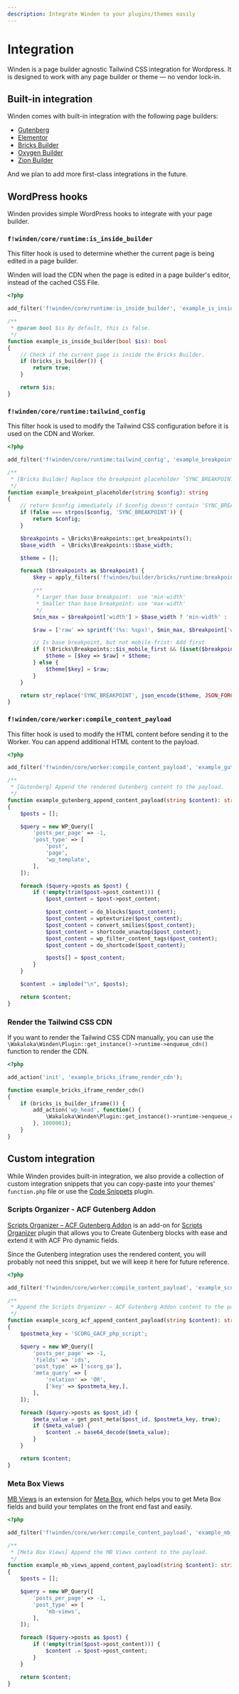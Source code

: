 ```yaml
---
description: Integrate Winden to your plugins/themes easily
---
```


# Integration

Winden is a page builder agnostic Tailwind CSS integration for Wordpress. It is designed to work with any page builder or theme — no vendor lock-in.

## Built-in integration

Winden comes with built-in integration with the following page builders:

- [Gutenberg](https://wordpress.org/gutenberg)
- [Elementor](https://elementor.com)
- [Bricks Builder](https://bricksbuilder.io)
- [Oxygen Builder](https://oxygenbuilder.com)
- [Zion Builder](https://zionbuilder.io)

And we plan to add more first-class integrations in the future.

## WordPress hooks

Winden provides simple WordPress hooks to integrate with your page builder.

### `f!winden/core/runtime:is_inside_builder`

This filter hook is used to determine whether the current page is being edited in a page builder.

Winden will load the CDN when the page is edited in a page builder's editor, instead of the cached CSS File.

```php
<?php

add_filter('f!winden/core/runtime:is_inside_builder', 'example_is_inside_builder', 10);

/**
 * @param bool $is By default, this is false.
 */
function example_is_inside_builder(bool $is): bool
{
    // Check if the current page is inside the Bricks Builder.
    if (bricks_is_builder()) {
        return true;
    }

    return $is;
}
```

### `f!winden/core/runtime:tailwind_config`

This filter hook is used to modify the Tailwind CSS configuration before it is used on the CDN and Worker. 

```php
<?php

add_filter('f!winden/core/runtime:tailwind_config', 'example_breakpoint_placeholder', 10);

/**
 * [Bricks Builder] Replace the breakpoint placeholder `SYNC_BREAKPOINT` with the actual value.
 */
function example_breakpoint_placeholder(string $config): string
{
    // return $config immediately if $config doesn't contain 'SYNC_BREAKPOINT' placeholder
    if (false === strpos($config, 'SYNC_BREAKPOINT')) {
        return $config;
    }

    $breakpoints = \Bricks\Breakpoints::get_breakpoints();
    $base_width  = \Bricks\Breakpoints::$base_width;

    $theme = [];

    foreach ($breakpoints as $breakpoint) {
        $key = apply_filters('f!winden/builder/bricks/runtime:breakpoint_key', $breakpoint['key']);

        /**
         * Larger than base breakpoint:  use 'min-width'
         * Smaller than base breakpoint: use 'max-width'
         */
        $min_max = $breakpoint['width'] > $base_width ? 'min-width' : 'max-width';

        $raw = ['raw' => sprintf('(%s: %spx)', $min_max, $breakpoint['width'])];

        // Is base breakpoint, but not mobile-frist: Add first
        if (!\Bricks\Breakpoints::$is_mobile_first && (isset($breakpoint['base']) || $breakpoint['width'] > $base_width)) {
            $theme = [$key => $raw] + $theme;
        } else {
            $theme[$key] = $raw;
        }
    }

    return str_replace('SYNC_BREAKPOINT', json_encode($theme, JSON_FORCE_OBJECT), $config);
}
```

### `f!winden/core/worker:compile_content_payload`

This filter hook is used to modify the HTML content before sending it to the Worker. You can append additional HTML content to the payload.

```php
<?php

add_filter('f!winden/core/worker:compile_content_payload', 'example_gutenberg_append_content_payload', 10);

/**
 * [Gutenberg] Append the rendered Gutenberg content to the payload.
 */
function example_gutenberg_append_content_payload(string $content): string
{
    $posts = [];

    $query = new WP_Query([
        'posts_per_page' => -1,
        'post_type' => [
            'post',
            'page',
            'wp_template',
        ],
    ]);

    foreach ($query->posts as $post) {
        if (!empty(trim($post->post_content))) {
            $post_content = $post->post_content;

            $post_content = do_blocks($post_content);
            $post_content = wptexturize($post_content);
            $post_content = convert_smilies($post_content);
            $post_content = shortcode_unautop($post_content);
            $post_content = wp_filter_content_tags($post_content);
            $post_content = do_shortcode($post_content);

            $posts[] = $post_content;
        }
    }

    $content .= implode("\n", $posts);

    return $content;
}
```

### Render the Tailwind CSS CDN

If you want to render the Tailwind CSS CDN manually, you can use the `\Wakaloka\Winden\Plugin::get_instance()->runtime->enqueue_cdn()` function to render the CDN.

```php
<?php

add_action('init', 'example_bricks_iframe_render_cdn');

function example_bricks_iframe_render_cdn()
{
    if (bricks_is_builder_iframe()) {
        add_action('wp_head', function() {
            \Wakaloka\Winden\Plugin::get_instance()->runtime->enqueue_cdn();
        }, 1000001);
    }
}
```

## Custom integration

While Winden provides built-in integration, we also provide a collection of custom integration snippets that you can copy-paste into your themes' `function.php` file or use the [Code Snippets](https://wordpress.org/plugins/code-snippets/) plugin.

### Scripts Organizer - ACF Gutenberg Addon

[Scripts Organizer – ACF Gutenberg Addon](https://dplugins.com/products/scripts-organizer-acf-gutenberg-addon/) is an add-on for [Scripts Organizer](https://dplugins.com/products/scripts-organizer/) plugin that allows you to Create Gutenberg blocks with ease and extend it with ACF Pro dynamic fields.

Since the Gutenberg integration uses the rendered content, you will probably not need this snippet, but we will keep it here for future reference.

```php
<?php

add_filter('f!winden/core/worker:compile_content_payload', 'example_scorg_acf_append_content_payload', 10);

/**
 * Append the Scripts Organizer – ACF Gutenberg Addon content to the payload.
 */
function example_scorg_acf_append_content_payload(string $content): string
{
    $postmeta_key = 'SCORG_GACF_php_script';

    $query = new WP_Query([
        'posts_per_page' => -1,
        'fields' => 'ids',
        'post_type' => ['scorg_ga'],
        'meta_query' => [
            'relation' => 'OR',
            ['key' => $postmeta_key,],
        ],
    ]);

    foreach ($query->posts as $post_id) {
        $meta_value = get_post_meta($post_id, $postmeta_key, true);
        if ($meta_value) {
            $content .= base64_decode($meta_value);
        }
    }

    return $content;
}
```

### Meta Box Views

[MB Views](https://metabox.io/plugins/mb-views/) is an extension for [Meta Box](https://metabox.io/), which helps you to get Meta Box fields and build your templates on the front end fast and easily.

```php
<?php

add_filter('f!winden/core/worker:compile_content_payload', 'example_mb_views_append_content_payload', 10);

/**
 * [Meta Box Views] Append the MB Views content to the payload.
 */
function example_mb_views_append_content_payload(string $content): string
{
    $posts = [];

    $query = new WP_Query([
        'posts_per_page' => -1,
        'post_type' => [
            'mb-views',
        ],
    ]);

    foreach ($query->posts as $post) {
        if (!empty(trim($post->post_content))) {
            $content .= $post->post_content;
        }
    }

    return $content;
}
```